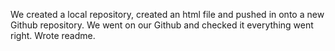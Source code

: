 We created a local repository, created an html file and pushed in onto a new Github repository.
We went on our Github and checked it everything went right.
Wrote readme.
